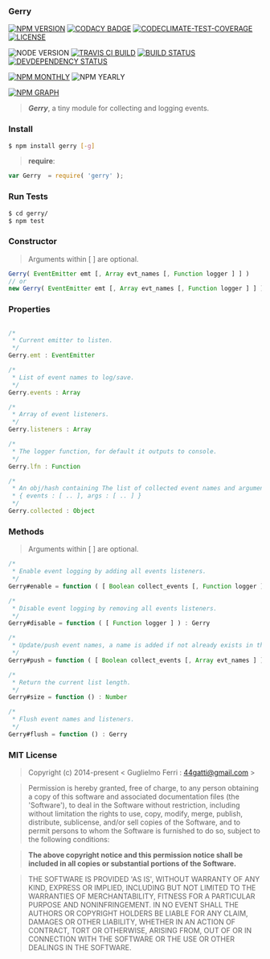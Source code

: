 ### Gerry

[![NPM VERSION](http://img.shields.io/npm/v/gerry.svg?style=flat)](https://www.npmjs.org/package/gerry)
[![CODACY BADGE](https://img.shields.io/codacy/b18ed7d95b0a4707a0ff7b88b30d3def.svg?style=flat)](https://www.codacy.com/public/44gatti/gerry)
[![CODECLIMATE-TEST-COVERAGE](https://img.shields.io/codeclimate/c/rootslab/gerry.svg?style=flat)](https://codeclimate.com/github/rootslab/gerry)
[![LICENSE](http://img.shields.io/badge/license-MIT-blue.svg?style=flat)](https://github.com/rootslab/gerry#mit-license)

![NODE VERSION](https://img.shields.io/node/v/gerry.svg)
[![TRAVIS CI BUILD](http://img.shields.io/travis/rootslab/gerry.svg?style=flat)](http://travis-ci.org/rootslab/gerry)
[![BUILD STATUS](http://img.shields.io/david/rootslab/gerry.svg?style=flat)](https://david-dm.org/rootslab/gerry)
[![DEVDEPENDENCY STATUS](http://img.shields.io/david/dev/rootslab/gerry.svg?style=flat)](https://david-dm.org/rootslab/gerry#info=devDependencies)

[![NPM MONTHLY](http://img.shields.io/npm/dm/gerry.svg?style=flat)](http://npm-stat.com/charts.html?package=gerry)
![NPM YEARLY](https://img.shields.io/npm/dy/gerry.svg)

[![NPM GRAPH](https://nodei.co/npm/gerry.png?downloads=true&downloadRank=true&stars=true)](https://nodei.co/npm/gerry/)

> **_Gerry_**, a tiny module for collecting and logging events.

### Install

```bash
$ npm install gerry [-g]
```

> __require__:

```javascript
var Gerry  = require( 'gerry' );
```

### Run Tests

```bash
$ cd gerry/
$ npm test
```

### Constructor

> Arguments within [ ] are optional.

```javascript
Gerry( EventEmitter emt [, Array evt_names [, Function logger ] ] )
// or
new Gerry( EventEmitter emt [, Array evt_names [, Function logger ] ] )
```

### Properties

```javascript

/*
 * Current emitter to listen.
 */
Gerry.emt : EventEmitter

/*
 * List of event names to log/save.
 */
Gerry.events : Array

/*
 * Array of event listeners.
 */
Gerry.listeners : Array

/*
 * The logger function, for default it outputs to console.
 */
Gerry.lfn : Function

/*
 * An obj/hash containing The list of collected event names and arguments.
 * { events : [ .. ], args : [ .. ] }
 */
Gerry.collected : Object
```

### Methods

> Arguments within [ ] are optional.

```javascript
/*
 * Enable event logging by adding all events listeners.
 */
Gerry#enable = function ( [ Boolean collect_events [, Function logger ] ] ) : Gerry

/*
 * Disable event logging by removing all events listeners.
 */
Gerry#disable = function ( [ Function logger ] ) : Gerry

/*
 * Update/push event names, a name is added if not already exists in the list.
 */
Gerry#push = function ( [ Boolean collect_events [, Array evt_names ] ] ) : Number

/*
 * Return the current list length.
 */
Gerry#size = function () : Number

/*
 * Flush event names and listeners.
 */
Gerry#flush = function () : Gerry
```

### MIT License

> Copyright (c) 2014-present &lt; Guglielmo Ferri : 44gatti@gmail.com &gt;

> Permission is hereby granted, free of charge, to any person obtaining
> a copy of this software and associated documentation files (the
> 'Software'), to deal in the Software without restriction, including
> without limitation the rights to use, copy, modify, merge, publish,
> distribute, sublicense, and/or sell copies of the Software, and to
> permit persons to whom the Software is furnished to do so, subject to
> the following conditions:

> __The above copyright notice and this permission notice shall be
> included in all copies or substantial portions of the Software.__

> THE SOFTWARE IS PROVIDED 'AS IS', WITHOUT WARRANTY OF ANY KIND,
> EXPRESS OR IMPLIED, INCLUDING BUT NOT LIMITED TO THE WARRANTIES OF
> MERCHANTABILITY, FITNESS FOR A PARTICULAR PURPOSE AND NONINFRINGEMENT.
> IN NO EVENT SHALL THE AUTHORS OR COPYRIGHT HOLDERS BE LIABLE FOR ANY
> CLAIM, DAMAGES OR OTHER LIABILITY, WHETHER IN AN ACTION OF CONTRACT,
> TORT OR OTHERWISE, ARISING FROM, OUT OF OR IN CONNECTION WITH THE
> SOFTWARE OR THE USE OR OTHER DEALINGS IN THE SOFTWARE.
